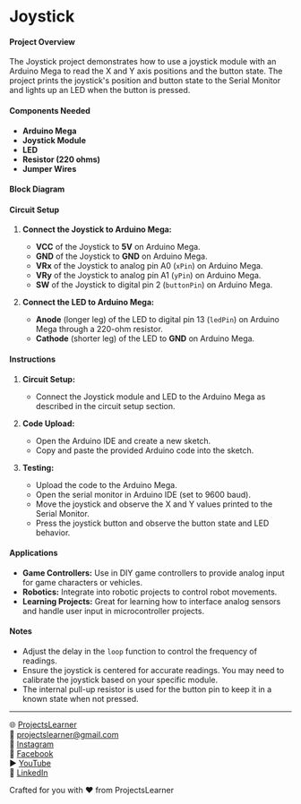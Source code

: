 # Joystick

#### Project Overview

The Joystick project demonstrates how to use a joystick module with an Arduino Mega to read the X and Y axis positions and the button state. The project prints the joystick's position and button state to the Serial Monitor and lights up an LED when the button is pressed.

#### Components Needed

- **Arduino Mega**
- **Joystick Module**
- **LED**
- **Resistor (220 ohms)**
- **Jumper Wires**

#### Block Diagram


#### Circuit Setup

1. **Connect the Joystick to Arduino Mega:**
   - **VCC** of the Joystick to **5V** on Arduino Mega.
   - **GND** of the Joystick to **GND** on Arduino Mega.
   - **VRx** of the Joystick to analog pin A0 (`xPin`) on Arduino Mega.
   - **VRy** of the Joystick to analog pin A1 (`yPin`) on Arduino Mega.
   - **SW** of the Joystick to digital pin 2 (`buttonPin`) on Arduino Mega.

2. **Connect the LED to Arduino Mega:**
   - **Anode** (longer leg) of the LED to digital pin 13 (`ledPin`) on Arduino Mega through a 220-ohm resistor.
   - **Cathode** (shorter leg) of the LED to **GND** on Arduino Mega.

#### Instructions

1. **Circuit Setup:**
   - Connect the Joystick module and LED to the Arduino Mega as described in the circuit setup section.

2. **Code Upload:**
   - Open the Arduino IDE and create a new sketch.
   - Copy and paste the provided Arduino code into the sketch.

3. **Testing:**
   - Upload the code to the Arduino Mega.
   - Open the serial monitor in Arduino IDE (set to 9600 baud).
   - Move the joystick and observe the X and Y values printed to the Serial Monitor.
   - Press the joystick button and observe the button state and LED behavior.

#### Applications

- **Game Controllers:** Use in DIY game controllers to provide analog input for game characters or vehicles.
- **Robotics:** Integrate into robotic projects to control robot movements.
- **Learning Projects:** Great for learning how to interface analog sensors and handle user input in microcontroller projects.

#### Notes

- Adjust the delay in the `loop` function to control the frequency of readings.
- Ensure the joystick is centered for accurate readings. You may need to calibrate the joystick based on your specific module.
- The internal pull-up resistor is used for the button pin to keep it in a known state when not pressed.

---

🌐 [ProjectsLearner](https://projectslearner.com/learn/arduino-mega-joystick)  
📧 [projectslearner@gmail.com](mailto:projectslearner@gmail.com)  
📸 [Instagram](https://www.instagram.com/projectslearner/)  
📘 [Facebook](https://www.facebook.com/projectslearner)  
▶️ [YouTube](https://www.youtube.com/@ProjectsLearner)  
📘 [LinkedIn](https://www.linkedin.com/in/projectslearner)  

Crafted for you with ❤️ from ProjectsLearner